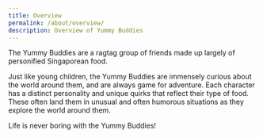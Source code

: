 ```yaml
---
title: Overview
permalink: /about/overview/
description: Overview of Yummy Buddies
---
```

The Yummy Buddies are a ragtag group of friends made up largely of personified Singaporean food. 

Just like young children, the Yummy Buddies are immensely curious about the world around them, and are always game for adventure. Each character has a distinct personality and unique quirks that reflect their type of food. These often land them in unusual and often humorous situations as they explore the world around them.
 
Life is never boring with the Yummy Buddies!
